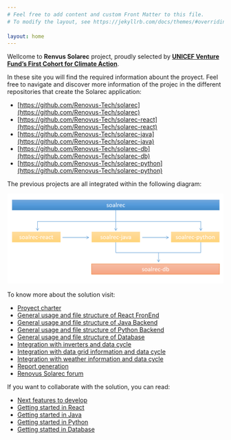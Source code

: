 ```yaml
---
# Feel free to add content and custom Front Matter to this file.
# To modify the layout, see https://jekyllrb.com/docs/themes/#overriding-theme-defaults

layout: home
---
```


Wellcome to **Renvus Solarec** project, proudly selected by **[UNICEF Venture Fund’s First Cohort for Climate Action](https://www.unicef.org/innovation/venturefund/climate-action-cohort)**.

In these site you will find the required information abount the proyect. Feel free to navigate and discover more information of the projec in the different repositories that create the Solarec application:

- [https://github.com/Renovus-Tech/solarec](https://github.com/Renovus-Tech/solarec)
- [https://github.com/Renovus-Tech/solarec-react](https://github.com/Renovus-Tech/solarec-react)
- [https://github.com/Renovus-Tech/solarec-java](https://github.com/Renovus-Tech/solarec-java)
- [https://github.com/Renovus-Tech/solarec-db](https://github.com/Renovus-Tech/solarec-db)
- [https://github.com/Renovus-Tech/solarec-python](https://github.com/Renovus-Tech/solarec-python)

The previous projects are all integrated within the following diagram:

![Projects relations diagram](documentation/imgs/diagram.png)

To know more about the solution visit:

- [Proyect charter](documentation/charter)
- [General usage and file structure of React FronEnd](documentation/react)
- [General usage and file structure of Java Backend](documentation/java)
- [General usage and file structure of Python Backend](documentation/python)
- [General usage and file structure of Database](documentation/database)
- [Integration with inverters and data cycle](documentation/inverters)
- [Integration with data grid information and data cycle](documentation/grid)
- [Integration with weather information and data cycle](documentation/weather)
- [Report generation](documentation/report)
- [Renovus Solarec forum](https://solarec.foroactivo.com/)

If you want to collaborate with the solution, you can read:

- [Next features to develop](documentation/next)
- [Getting started in React](documentation/starting/react)
- [Getting started in Java](documentation/starting/java)
- [Getting started in Python](documentation/starting/python)
- [Getting statted in Database](documentation/starting/database)